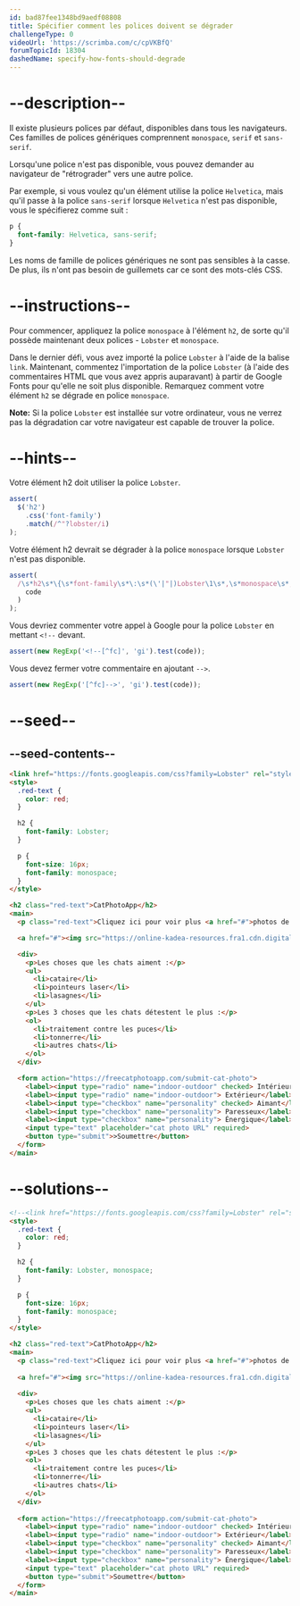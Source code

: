 ```yaml
---
id: bad87fee1348bd9aedf08808
title: Spécifier comment les polices doivent se dégrader
challengeType: 0
videoUrl: 'https://scrimba.com/c/cpVKBfQ'
forumTopicId: 18304
dashedName: specify-how-fonts-should-degrade
---
```


# --description--

Il existe plusieurs polices par défaut, disponibles dans tous les navigateurs. Ces familles de polices génériques comprennent `monospace`, `serif` et `sans-serif`.

Lorsqu'une police n'est pas disponible, vous pouvez demander au navigateur de "rétrograder" vers une autre police.

Par exemple, si vous voulez qu'un élément utilise la police `Helvetica`, mais qu'il passe à la police `sans-serif` lorsque `Helvetica` n'est pas disponible, vous le spécifierez comme suit :

```css
p {
  font-family: Helvetica, sans-serif;
}
```

Les noms de famille de polices génériques ne sont pas sensibles à la casse. De plus, ils n'ont pas besoin de guillemets car ce sont des mots-clés CSS.

# --instructions--

Pour commencer, appliquez la police `monospace` à l'élément `h2`, de sorte qu'il possède maintenant deux polices - `Lobster` et `monospace`.

Dans le dernier défi, vous avez importé la police `Lobster` à l'aide de la balise `link`. Maintenant, commentez l'importation de la police `Lobster` (à l'aide des commentaires HTML que vous avez appris auparavant) à partir de Google Fonts pour qu'elle ne soit plus disponible. Remarquez comment votre élément `h2` se dégrade en police `monospace`.

**Note:** Si la police `Lobster` est installée sur votre ordinateur, vous ne verrez pas la dégradation car votre navigateur est capable de trouver la police.

# --hints--

Votre élément h2 doit utiliser la police `Lobster`.

```js
assert(
  $('h2')
    .css('font-family')
    .match(/^"?lobster/i)
);
```

Votre élément h2 devrait se dégrader à la police `monospace` lorsque `Lobster` n'est pas disponible.

```js
assert(
  /\s*h2\s*\{\s*font-family\s*\:\s*(\'|"|)Lobster\1\s*,\s*monospace\s*;?\s*\}/gi.test(
    code
  )
);
```

Vous devriez commenter votre appel à Google pour la police `Lobster` en mettant `<!--` devant.

```js
assert(new RegExp('<!--[^fc]', 'gi').test(code));
```

Vous devez fermer votre commentaire en ajoutant `-->`.

```js
assert(new RegExp('[^fc]-->', 'gi').test(code));
```

# --seed--

## --seed-contents--

```html
<link href="https://fonts.googleapis.com/css?family=Lobster" rel="stylesheet" type="text/css">
<style>
  .red-text {
    color: red;
  }

  h2 {
    font-family: Lobster;
  }

  p {
    font-size: 16px;
    font-family: monospace;
  }
</style>

<h2 class="red-text">CatPhotoApp</h2>
<main>
  <p class="red-text">Cliquez ici pour voir plus <a href="#">photos de chats</a>.</p>

  <a href="#"><img src="https://online-kadea-resources.fra1.cdn.digitaloceanspaces.com/challenges-resources/relaxing-cat.jpg" alt="Un joli chat orange couché sur le dos."></a>

  <div>
    <p>Les choses que les chats aiment :</p>
    <ul>
      <li>cataire</li>
      <li>pointeurs laser</li>
      <li>lasagnes</li>
    </ul>
    <p>Les 3 choses que les chats détestent le plus :</p>
    <ol>
      <li>traitement contre les puces</li>
      <li>tonnerre</li>
      <li>autres chats</li>
    </ol>
  </div>

  <form action="https://freecatphotoapp.com/submit-cat-photo">
    <label><input type="radio" name="indoor-outdoor" checked> Intérieur</label>
    <label><input type="radio" name="indoor-outdoor"> Extérieur</label><br>
    <label><input type="checkbox" name="personality" checked> Aimant</label>
    <label><input type="checkbox" name="personality"> Paresseux</label>
    <label><input type="checkbox" name="personality"> Énergique</label><br>
    <input type="text" placeholder="cat photo URL" required>
    <button type="submit">>Soumettre</button>
  </form>
</main>
```

# --solutions--

```html
<!--<link href="https://fonts.googleapis.com/css?family=Lobster" rel="stylesheet" type="text/css">-->
<style>
  .red-text {
    color: red;
  }

  h2 {
    font-family: Lobster, monospace;
  }

  p {
    font-size: 16px;
    font-family: monospace;
  }
</style>

<h2 class="red-text">CatPhotoApp</h2>
<main>
  <p class="red-text">Cliquez ici pour voir plus <a href="#">photos de chats</a>.</p>
  
  <a href="#"><img src="https://online-kadea-resources.fra1.cdn.digitaloceanspaces.com/challenges-resources/relaxing-cat.jpg" alt="Un joli chat orange couché sur le dos."></a>
  
  <div>
    <p>Les choses que les chats aiment :</p>
    <ul>
      <li>cataire</li>
      <li>pointeurs laser</li>
      <li>lasagnes</li>
    </ul>
    <p>Les 3 choses que les chats détestent le plus :</p>
    <ol>
      <li>traitement contre les puces</li>
      <li>tonnerre</li>
      <li>autres chats</li>
    </ol>
  </div>
  
  <form action="https://freecatphotoapp.com/submit-cat-photo">
    <label><input type="radio" name="indoor-outdoor" checked> Intérieur</label>
    <label><input type="radio" name="indoor-outdoor"> Extérieur</label><br>
    <label><input type="checkbox" name="personality" checked> Aimant</label>
    <label><input type="checkbox" name="personality"> Paresseux</label>
    <label><input type="checkbox" name="personality"> Énergique</label><br>
    <input type="text" placeholder="cat photo URL" required>
    <button type="submit">Soumettre</button>
  </form>
</main>
```
